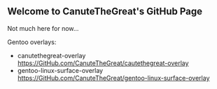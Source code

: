 ## Welcome to CanuteTheGreat's GitHub Page

Not much here for now...

Gentoo overlays:
* canutethegreat-overlay https://GitHub.com/CanuteTheGreat/cautethegreat-overlay
* gentoo-linux-surface-overlay https://GitHub.com/CanuteTheGreat/gentoo-linux-surface-overlay
